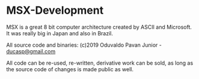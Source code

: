 # MSX-Development
MSX is a great 8 bit computer architecture created by ASCII and Microsoft. It was really big in Japan and also in Brazil.

All source code and binaries: 
(c)2019 Oduvaldo Pavan Junior - ducasp@gmail.com

All code can be re-used, re-written, derivative work can be sold, as long as the source code of changes is made public as well.
